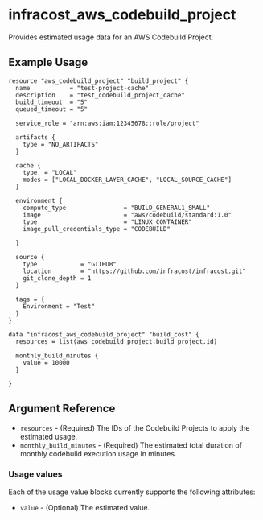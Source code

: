 # infracost_aws_codebuild_project

Provides estimated usage data for an AWS Codebuild Project.

## Example Usage

```hcl
resource "aws_codebuild_project" "build_project" {
  name           = "test-project-cache"
  description    = "test_codebuild_project_cache"
  build_timeout  = "5"
  queued_timeout = "5"

  service_role = "arn:aws:iam:12345678::role/project"

  artifacts {
    type = "NO_ARTIFACTS"
  }

  cache {
    type  = "LOCAL"
    modes = ["LOCAL_DOCKER_LAYER_CACHE", "LOCAL_SOURCE_CACHE"]
  }

  environment {
    compute_type                = "BUILD_GENERAL1_SMALL"
    image                       = "aws/codebuild/standard:1.0"
    type                        = "LINUX_CONTAINER"
    image_pull_credentials_type = "CODEBUILD"

  }

  source {
    type            = "GITHUB"
    location        = "https://github.com/infracost/infracost.git"
    git_clone_depth = 1
  }

  tags = {
    Environment = "Test"
  }
}

data "infracost_aws_codebuild_project" "build_cost" {
  resources = list(aws_codebuild_project.build_project.id)

  monthly_build_minutes {
    value = 10000
  }

}
```

## Argument Reference

* `resources` - (Required) The IDs of the Codebuild Projects to apply the estimated usage.
* `monthly_build_minutes` - (Required) The estimated total duration of monthly codebuild execution usage in minutes.

### Usage values

Each of the usage value blocks currently supports the following attributes:
* `value` - (Optional) The estimated value.

